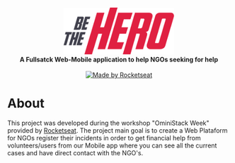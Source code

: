 <h4 align="center">
<img src="./mobile/src/assets/logo@3x.png" width="250px" /><br>
 <strong align="center">A Fullsatck Web-Mobile application to help NGOs seeking for help</strong>
</h4>
<p align="center">
  <a href="https://rocketseat.com.br">
    <img alt="Made by Rocketseat" src="https://img.shields.io/badge/made%20by-Rocketseat-purple">
  </a>
</p>

# About 
This project was developed during the workshop "OminiStack Week" provided by [Rocketseat](https://rocketseat.com.br/). The project main goal is to create a Web Plataform for NGOs register their incidents in order to get financial help from volunteers/users from our Mobile app where you can see all the current cases and have direct contact with the NGO's.
